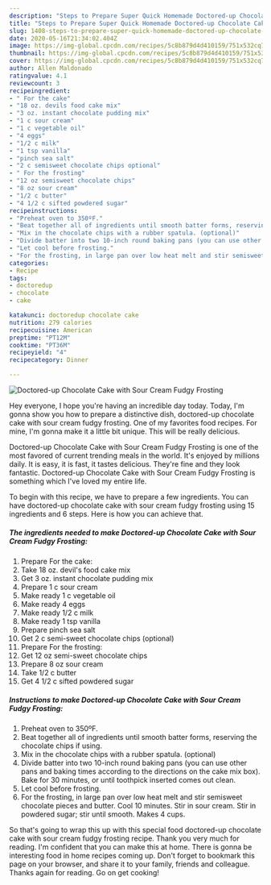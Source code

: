 ```yaml
---
description: "Steps to Prepare Super Quick Homemade Doctored-up Chocolate Cake with Sour Cream Fudgy Frosting"
title: "Steps to Prepare Super Quick Homemade Doctored-up Chocolate Cake with Sour Cream Fudgy Frosting"
slug: 1408-steps-to-prepare-super-quick-homemade-doctored-up-chocolate-cake-with-sour-cream-fudgy-frosting
date: 2020-05-16T21:34:02.404Z
image: https://img-global.cpcdn.com/recipes/5c8b879d4d410159/751x532cq70/doctored-up-chocolate-cake-with-sour-cream-fudgy-frosting-recipe-main-photo.jpg
thumbnail: https://img-global.cpcdn.com/recipes/5c8b879d4d410159/751x532cq70/doctored-up-chocolate-cake-with-sour-cream-fudgy-frosting-recipe-main-photo.jpg
cover: https://img-global.cpcdn.com/recipes/5c8b879d4d410159/751x532cq70/doctored-up-chocolate-cake-with-sour-cream-fudgy-frosting-recipe-main-photo.jpg
author: Allen Maldonado
ratingvalue: 4.1
reviewcount: 3
recipeingredient:
- " For the cake"
- "18 oz. devils food cake mix"
- "3 oz. instant chocolate pudding mix"
- "1 c sour cream"
- "1 c vegetable oil"
- "4 eggs"
- "1/2 c milk"
- "1 tsp vanilla"
- "pinch sea salt"
- "2 c semisweet chocolate chips optional"
- " For the frosting"
- "12 oz semisweet chocolate chips"
- "8 oz sour cream"
- "1/2 c butter"
- "4 1/2 c sifted powdered sugar"
recipeinstructions:
- "Preheat oven to 350ºF."
- "Beat together all of ingredients until smooth batter forms, reserving the chocolate chips if using."
- "Mix in the chocolate chips with a rubber spatula. (optional)"
- "Divide batter into two 10-inch round baking pans (you can use other pans and baking times according to the directions on the cake mix box). Bake for 30 minutes, or until toothpick inserted comes out clean."
- "Let cool before frosting."
- "For the frosting, in large pan over low heat melt and stir semisweet chocolate pieces and butter. Cool 10 minutes. Stir in sour cream. Stir in powdered sugar; stir until smooth. Makes 4 cups."
categories:
- Recipe
tags:
- doctoredup
- chocolate
- cake

katakunci: doctoredup chocolate cake 
nutrition: 279 calories
recipecuisine: American
preptime: "PT12M"
cooktime: "PT36M"
recipeyield: "4"
recipecategory: Dinner

---
```



![Doctored-up Chocolate Cake with Sour Cream Fudgy Frosting](https://img-global.cpcdn.com/recipes/5c8b879d4d410159/751x532cq70/doctored-up-chocolate-cake-with-sour-cream-fudgy-frosting-recipe-main-photo.jpg)

Hey everyone, I hope you're having an incredible day today. Today, I'm gonna show you how to prepare a distinctive dish, doctored-up chocolate cake with sour cream fudgy frosting. One of my favorites food recipes. For mine, I'm gonna make it a little bit unique. This will be really delicious.

Doctored-up Chocolate Cake with Sour Cream Fudgy Frosting is one of the most favored of current trending meals in the world. It's enjoyed by millions daily. It is easy, it is fast, it tastes delicious. They're fine and they look fantastic. Doctored-up Chocolate Cake with Sour Cream Fudgy Frosting is something which I've loved my entire life.




To begin with this recipe, we have to prepare a few ingredients. You can have doctored-up chocolate cake with sour cream fudgy frosting using 15 ingredients and 6 steps. Here is how you can achieve that.

<!--inarticleads1-->

##### The ingredients needed to make Doctored-up Chocolate Cake with Sour Cream Fudgy Frosting:

1. Prepare  For the cake:
1. Take 18 oz. devil&#39;s food cake mix
1. Get 3 oz. instant chocolate pudding mix
1. Prepare 1 c sour cream
1. Make ready 1 c vegetable oil
1. Make ready 4 eggs
1. Make ready 1/2 c milk
1. Make ready 1 tsp vanilla
1. Prepare pinch sea salt
1. Get 2 c semi-sweet chocolate chips (optional)
1. Prepare  For the frosting:
1. Get 12 oz semi-sweet chocolate chips
1. Prepare 8 oz sour cream
1. Take 1/2 c butter
1. Get 4 1/2 c sifted powdered sugar




<!--inarticleads2-->

##### Instructions to make Doctored-up Chocolate Cake with Sour Cream Fudgy Frosting:

1. Preheat oven to 350ºF.
1. Beat together all of ingredients until smooth batter forms, reserving the chocolate chips if using.
1. Mix in the chocolate chips with a rubber spatula. (optional)
1. Divide batter into two 10-inch round baking pans (you can use other pans and baking times according to the directions on the cake mix box). Bake for 30 minutes, or until toothpick inserted comes out clean.
1. Let cool before frosting.
1. For the frosting, in large pan over low heat melt and stir semisweet chocolate pieces and butter. Cool 10 minutes. Stir in sour cream. Stir in powdered sugar; stir until smooth. Makes 4 cups.




So that's going to wrap this up with this special food doctored-up chocolate cake with sour cream fudgy frosting recipe. Thank you very much for reading. I'm confident that you can make this at home. There is gonna be interesting food in home recipes coming up. Don't forget to bookmark this page on your browser, and share it to your family, friends and colleague. Thanks again for reading. Go on get cooking!
